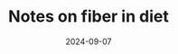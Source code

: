 ---
title: 'Notes on fiber in diet'
date: 2024-09-07
permalink: /posts/2024/09/dietary-fiber-in-food/
tags:
  - notes
  - gut microbiome
---